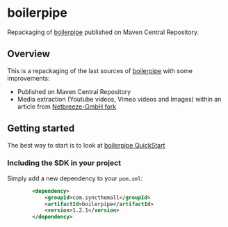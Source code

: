 boilerpipe
======

Repackaging of [boilerpipe](https://code.google.com/p/boilerpipe/) published on Maven Central Repository.

Overview
--------
This is a repackaging of the last sources of [boilerpipe](https://code.google.com/p/boilerpipe/) with some improvements:

  * Published on Maven Central Repository
  * Media extraction (Youtube videos, Vimeo videos and Images) within an article from [Netbreeze-GmbH fork](https://github.com/Netbreeze-GmbH/boilerpipe)

Getting started
-----

The best way to start is to look at [boilerpipe QuickStart](https://code.google.com/p/boilerpipe/wiki/QuickStart)

### Including the SDK in your project

Simply add a new dependency to your `pom.xml`:

```xml
    	<dependency>
			<groupId>com.syncthemall</groupId>
			<artifactId>boilerpipe</artifactId>
			<version>1.2.1</version>
		</dependency>
```